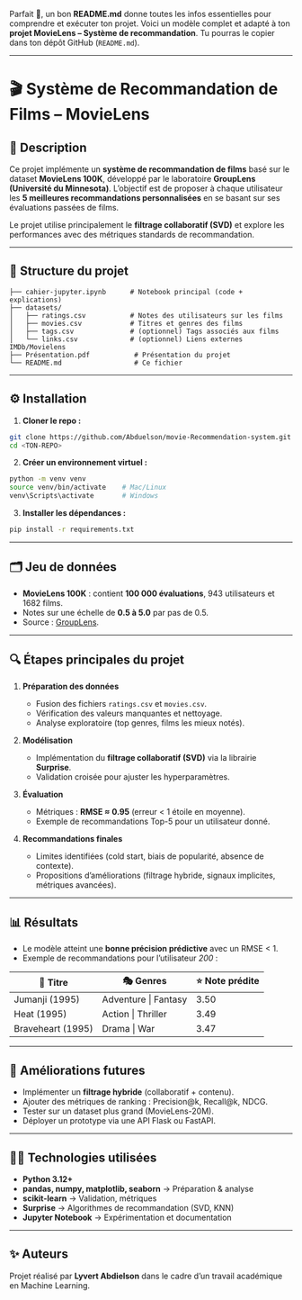 Parfait 🙌, un bon **README.md** donne toutes les infos essentielles pour comprendre et exécuter ton projet.
Voici un modèle complet et adapté à ton **projet MovieLens – Système de recommandation**. Tu pourras le copier dans ton dépôt GitHub (`README.md`).

---

# 🎬 Système de Recommandation de Films – MovieLens

## 📌 Description

Ce projet implémente un **système de recommandation de films** basé sur le dataset **MovieLens 100K**, développé par le laboratoire **GroupLens (Université du Minnesota)**.
L’objectif est de proposer à chaque utilisateur les **5 meilleures recommandations personnalisées** en se basant sur ses évaluations passées de films.

Le projet utilise principalement le **filtrage collaboratif (SVD)** et explore les performances avec des métriques standards de recommandation.

---

## 📂 Structure du projet

```
├── cahier-jupyter.ipynb      # Notebook principal (code + explications)
├── datasets/
│   ├── ratings.csv           # Notes des utilisateurs sur les films
│   ├── movies.csv            # Titres et genres des films
│   ├── tags.csv              # (optionnel) Tags associés aux films
│   └── links.csv             # (optionnel) Liens externes IMDb/Movielens
├── Présentation.pdf           # Présentation du projet
└── README.md                  # Ce fichier
```

---

## ⚙️ Installation

1. **Cloner le repo :**

```bash
git clone https://github.com/Abduelson/movie-Recommendation-system.git
cd <TON-REPO>
```

2. **Créer un environnement virtuel :**

```bash
python -m venv venv
source venv/bin/activate    # Mac/Linux
venv\Scripts\activate       # Windows
```

3. **Installer les dépendances :**

```bash
pip install -r requirements.txt
```

---

## 🗂️ Jeu de données

* **MovieLens 100K** : contient **100 000 évaluations**, 943 utilisateurs et 1682 films.
* Notes sur une échelle de **0.5 à 5.0** par pas de 0.5.
* Source : [GroupLens](https://grouplens.org/datasets/movielens/).

---

## 🔍 Étapes principales du projet

1. **Préparation des données**

   * Fusion des fichiers `ratings.csv` et `movies.csv`.
   * Vérification des valeurs manquantes et nettoyage.
   * Analyse exploratoire (top genres, films les mieux notés).

2. **Modélisation**

   * Implémentation du **filtrage collaboratif (SVD)** via la librairie **Surprise**.
   * Validation croisée pour ajuster les hyperparamètres.

3. **Évaluation**

   * Métriques : **RMSE ≈ 0.95** (erreur < 1 étoile en moyenne).
   * Exemple de recommandations Top-5 pour un utilisateur donné.

4. **Recommandations finales**

   * Limites identifiées (cold start, biais de popularité, absence de contexte).
   * Propositions d’améliorations (filtrage hybride, signaux implicites, métriques avancées).

---

## 📊 Résultats

* Le modèle atteint une **bonne précision prédictive** avec un RMSE < 1.
* Exemple de recommandations pour l’utilisateur *200* :

| 🎥 Titre          | 🎭 Genres            | ⭐ Note prédite |
| ----------------- | -------------------- | -------------- |
| Jumanji (1995)    | Adventure \| Fantasy | 3.50           |
| Heat (1995)       | Action \| Thriller   | 3.49           |
| Braveheart (1995) | Drama \| War         | 3.47           |

---

## 🚀 Améliorations futures

* Implémenter un **filtrage hybride** (collaboratif + contenu).
* Ajouter des métriques de ranking : Precision\@k, Recall\@k, NDCG.
* Tester sur un dataset plus grand (MovieLens-20M).
* Déployer un prototype via une API Flask ou FastAPI.

---

## 👨‍💻 Technologies utilisées

* **Python 3.12+**
* **pandas, numpy, matplotlib, seaborn** → Préparation & analyse
* **scikit-learn** → Validation, métriques
* **Surprise** → Algorithmes de recommandation (SVD, KNN)
* **Jupyter Notebook** → Expérimentation et documentation

---

## ✨ Auteurs

Projet réalisé par **Lyvert Abdielson** dans le cadre d’un travail académique en Machine Learning.

